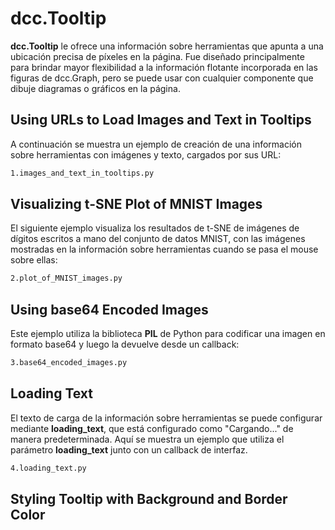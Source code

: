 # dcc.Tooltip

**dcc.Tooltip** le ofrece una información sobre herramientas que apunta a una ubicación precisa de píxeles en la página. Fue diseñado principalmente para brindar mayor flexibilidad a la información flotante incorporada en las figuras de dcc.Graph, pero se puede usar con cualquier componente que dibuje diagramas o gráficos en la página.

## Using URLs to Load Images and Text in Tooltips

A continuación se muestra un ejemplo de creación de una información sobre herramientas con imágenes y texto, cargados por sus URL:

```bash
1.images_and_text_in_tooltips.py
```

## Visualizing t-SNE Plot of MNIST Images

El siguiente ejemplo visualiza los resultados de t-SNE de imágenes de dígitos escritos a mano del conjunto de datos MNIST, con las imágenes mostradas en la información sobre herramientas cuando se pasa el mouse sobre ellas:

```bash
2.plot_of_MNIST_images.py
```

## Using base64 Encoded Images

Este ejemplo utiliza la biblioteca **PIL** de Python para codificar una imagen en formato base64 y luego la devuelve desde un callback:

```bash
3.base64_encoded_images.py
```

## Loading Text

El texto de carga de la información sobre herramientas se puede configurar mediante **loading_text**, que está configurado como "Cargando..." de manera predeterminada. Aquí se muestra un ejemplo que utiliza el parámetro **loading_text** junto con un callback de interfaz.

```bash
4.loading_text.py
```

## Styling Tooltip with Background and Border Color



